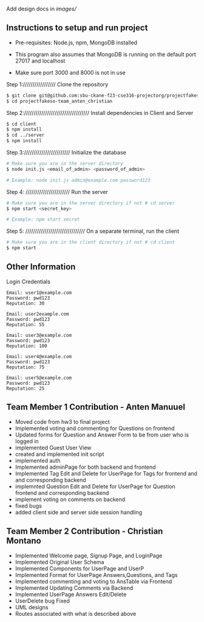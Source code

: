 
Add design docs in *images/*

## Instructions to setup and run project

- Pre-requisites: Node.js, npm, MongoDB installed

- This program also assumes that MongoDB is running on the default port 27017 and localhost

- Make sure port 3000 and 8000 is not in use

Step 1://///////////////
Clone the repository

```bash
$ git clone git@github.com:sbu-ckane-f23-cse316-projectorg/projectfakeso-team_anten_christian.git
$ cd projectfakeso-team_anten_christian
```


Step 2://////////////////////////////////
Install dependencies in Client and Server

```bash
$ cd client
$ npm install
$ cd ../server
$ npm install
```


Step 3:////////////////////////
Initialize the database

```bash
# Make sure you are in the server directory
$ node init.js <email_of_admin> <password_of_admin>

# Example: node init.js admin@example.com password123
```
Step 4: ///////////////////////
Run the server

```bash
# Make sure you are in the server directory if not # cd server
$ npm start <secret_key>

# Example: npm start secret
```


Step 5: ///////////////////////////////
On a separate terminal, run the client

```bash
# Make sure you are in the client directory if not # cd client
$ npm start
```

## Other Information

Login Credentials

```
Email: user1@example.com
Password: pwd123
Reputation: 30

Email: user2example.com
Password: pwd123
Reputation: 55

Email: user3@example.com
Password: pwd123
Reputation: 100

Email: user4@example.com
Password: pwd123
Reputation: 75

Email: user5@example.com
Password: pwd123
Reputation: 25
```

## Team Member 1 Contribution - Anten Manuuel
 * Moved code from hw3 to final project
 * Implemented voting and commenting for Questions on frontend
 * Updated forms for Question and Answer Form to be from user who is logged in
 * implemented Guest User View
 * created and implemented init script
 * implemented auth
 * Implemented adminPage for both backend and frontend
 * Implemented Tag Edit and Delete for UserPage for Tags for frontend and and corresponding backend
 * implemnted Question Edit and Delete for UserPage for Question frontend and corresponding backend
 * implement voting on comments on backend
 * fixed bugs
 * added client side and server side session handling

## Team Member 2 Contribution - Christian Montano

 * Implemented Welcome page, Signup Page, and LoginPage
 * Implemented Original User Schema
 * Implemented Components for UserPage and UserP
 * Implemented Format for UserPage Answers,Questions, and Tags
 * Implemented commenting and voting to AnsTable via Frontend
 * Implemented Updating Comments via Backend
 * Implemented UserPage Answers Edit/Delete
 * UserDelete bug Fixed
 * UML designs 
 * Routes associated with what is described above


